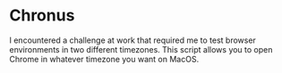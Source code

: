 # Chronus

I encountered a challenge at work that required me to test browser environments in two different timezones. This script allows you to open Chrome in whatever timezone you want on MacOS.
